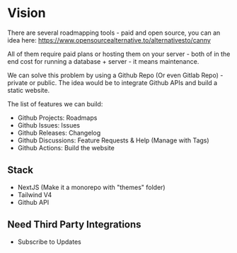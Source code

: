 # Vision

There are several roadmapping tools - paid and open source, you can an idea here: https://www.opensourcealternative.to/alternativesto/canny

All of them require paid plans or hosting them on your server - both of in the end cost for running a database + server - it means maintenance.

We can solve this problem by using a Github Repo (Or even Gitlab Repo) - private or public. The idea would be to integrate Github APIs and build a static website.

The list of features we can build:

- Github Projects: Roadmaps
- Github Issues: Issues
- Github Releases: Changelog
- Github Discussions: Feature Requests & Help (Manage with Tags)
- Github Actions: Build the website

## Stack

- NextJS (Make it a monorepo with "themes" folder)
- Tailwind V4
- Github API

## Need Third Party Integrations

- Subscribe to Updates
